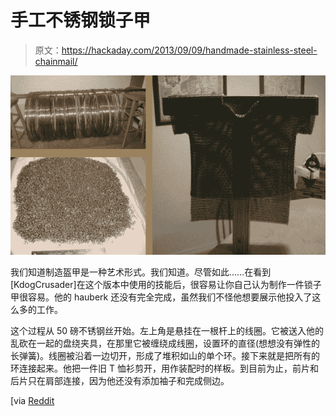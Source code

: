 # 手工不锈钢锁子甲

> 原文：<https://hackaday.com/2013/09/09/handmade-stainless-steel-chainmail/>

![stainless-steel-chainmail](img/9a2bdac9ec1ae4d3bf168de685f3e464.png)

我们知道制造盔甲是一种艺术形式。我们知道。尽管如此……在看到[KdogCrusader]在这个版本中使用的技能后，很容易让你自己认为制作一件锁子甲很容易。他的 hauberk 还没有完全完成，虽然我们不怪他想要展示他投入了这么多的工作。

这个过程从 50 磅不锈钢丝开始。左上角是悬挂在一根杆上的线圈。它被送入他的乱砍在一起的盘绕夹具，在那里它被缠绕成线圈，设置环的直径(想想没有弹性的长弹簧)。线圈被沿着一边切开，形成了堆积如山的单个环。接下来就是把所有的环连接起来。他把一件旧 T 恤衫剪开，用作装配时的样板。到目前为止，前片和后片只在肩部连接，因为他还没有添加袖子和完成侧边。

[via [Reddit](http://www.reddit.com/r/DIY/comments/1lykf1/stainless_steel_chain_mail_hauberk/)
